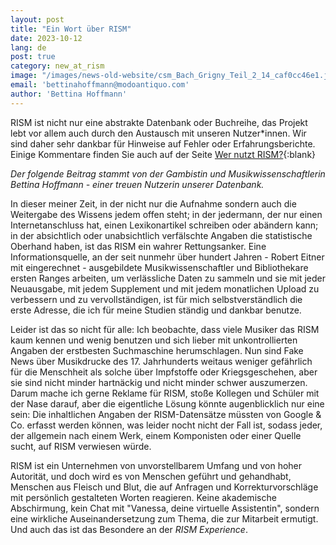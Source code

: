 ```yaml
---
layout: post
title: "Ein Wort über RISM"
date: 2023-10-12
lang: de
post: true
category: new_at_rism
image: "/images/news-old-website/csm_Bach_Grigny_Teil_2_14_caf0cc46e1.jpg"
email: 'bettinahoffmann@modoantiquo.com'
author: 'Bettina Hoffmann'
---
```


RISM ist nicht nur eine abstrakte Datenbank oder Buchreihe, das Projekt lebt vor allem auch durch den Austausch mit unseren Nutzer*innen. Wir sind daher sehr dankbar für Hinweise auf Fehler oder Erfahrungsberichte. Einige Kommentare finden Sie auch auf der Seite [Wer nutzt RISM?](/organization/who-uses-rism.html){:blank}

_Der folgende Beitrag stammt von der Gambistin und Musikwissenschaftlerin Bettina Hoffmann - einer treuen Nutzerin unserer Datenbank._

In dieser meiner Zeit, in der nicht nur die Aufnahme sondern auch die Weitergabe des Wissens jedem  offen steht; in der jedermann, der nur einen Internetanschluss hat, einen Lexikonartikel schreiben oder abändern kann; in der absichtlich oder unabsichtlich verfälschte Angaben die statistische Oberhand haben, ist das RISM ein wahrer Rettungsanker. Eine Informationsquelle, an der seit nunmehr über hundert Jahren - Robert Eitner mit eingerechnet - ausgebildete Musikwissenschaftler und Bibliothekare ersten Ranges arbeiten, um verlässliche Daten zu sammeln und sie mit jeder Neuausgabe, mit jedem Supplement und mit jedem monatlichen Upload zu verbessern und zu vervollständigen, ist für mich selbstverständlich die erste Adresse, die ich für meine Studien ständig und dankbar benutze. 

Leider ist das so nicht für alle: Ich beobachte, dass viele Musiker das RISM kaum kennen und wenig benutzen und sich lieber mit unkontrollierten Angaben der erstbesten Suchmaschine herumschlagen. Nun sind Fake News über Musikdrucke des 17. Jahrhunderts weitaus weniger gefährlich für die Menschheit als solche über Impfstoffe oder Kriegsgeschehen, aber sie sind nicht minder hartnäckig und nicht minder schwer auszumerzen. Darum mache ich gerne Reklame für RISM, stoße Kollegen und Schüler mit der Nase darauf, aber die eigentliche Lösung könnte augenblicklich nur eine sein: Die inhaltlichen Angaben der RISM-Datensätze müssten von Google & Co. erfasst werden können, was leider nocht nicht der Fall ist, sodass jeder, der allgemein nach einem Werk, einem Komponisten oder einer Quelle sucht, auf RISM verwiesen würde.

RISM ist ein Unternehmen von unvorstellbarem Umfang und von hoher Autorität, und doch wird es von Menschen geführt und gehandhabt, Menschen aus Fleisch und Blut, die auf Anfragen und Korrekturvorschläge mit persönlich gestalteten Worten reagieren. Keine akademische Abschirmung, kein Chat mit "Vanessa, deine virtuelle Assistentin", sondern eine wirkliche Auseinandersetzung zum Thema, die zur Mitarbeit ermutigt. Und auch das ist das Besondere an der _RISM Experience_.
